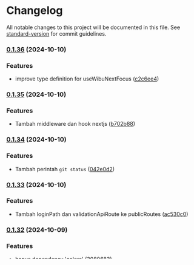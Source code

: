 # Changelog

All notable changes to this project will be documented in this file. See [standard-version](https://github.com/conventional-changelog/standard-version) for commit guidelines.

### [0.1.36](https://github.com/bipproduction/package-template/compare/v0.1.35...v0.1.36) (2024-10-10)


### Features

* improve type definition for useWibuNextFocus ([c2c6ee4](https://github.com/bipproduction/package-template/commit/c2c6ee4b6153ef3b4b6b8e49ff99d80c706fe0ad))

### [0.1.35](https://github.com/bipproduction/package-template/compare/v0.1.34...v0.1.35) (2024-10-10)


### Features

* Tambah middleware dan hook nextjs ([b702b88](https://github.com/bipproduction/package-template/commit/b702b885f4dae4b455cb7885315d58963e1d62f7))

### [0.1.34](https://github.com/bipproduction/package-template/compare/v0.1.33...v0.1.34) (2024-10-10)


### Features

* Tambah perintah `git status` ([042e0d2](https://github.com/bipproduction/package-template/commit/042e0d2f57564536eeb154df27a5d3d95abc098c))

### [0.1.33](https://github.com/bipproduction/package-template/compare/v0.1.32...v0.1.33) (2024-10-10)


### Features

* Tambah loginPath dan validationApiRoute ke publicRoutes ([ac530c0](https://github.com/bipproduction/package-template/commit/ac530c03f34ce90431b965651d0a082d5c7d2df4))

### [0.1.32](https://github.com/bipproduction/package-template/compare/v0.1.31...v0.1.32) (2024-10-09)


### Features

* hapus dependency 'colors' ([3080683](https://github.com/bipproduction/package-template/commit/3080683ce76c7b04617caa951bd7d6d563a59127))

### [0.1.31](https://github.com/bipproduction/package-template/compare/v0.1.30...v0.1.31) (2024-10-09)


### Features

* remove unnecessary color from printLog ([b300886](https://github.com/bipproduction/package-template/commit/b3008869bf443ed893cfdb2c603b0323123dae5c))

### [0.1.30](https://github.com/bipproduction/package-template/compare/v0.1.29...v0.1.30) (2024-10-09)


### Features

* **middleware:** add middleware logging ([5417c96](https://github.com/bipproduction/package-template/commit/5417c96ed76282f86b90371ee0152df744bd0406))

### [0.1.29](https://github.com/bipproduction/package-template/compare/v0.1.28...v0.1.29) (2024-10-09)


### Features

* add logging and color output to middleware ([3434343](https://github.com/bipproduction/package-template/commit/3434343787070fd409ae8dc14d91866dc5dc0b8d))

### [0.1.28](https://github.com/bipproduction/package-template/compare/v0.1.27...v0.1.28) (2024-10-09)


### Features

* Tambah log ke wibu middleware ([3b3950e](https://github.com/bipproduction/package-template/commit/3b3950e7fa99346fe9f3d42dd9135b8c6e7d4963))

### [0.1.27](https://github.com/bipproduction/package-template/compare/v0.1.26...v0.1.27) (2024-10-09)


### Features

* Tambahkan logging di middleware wibu ([98501c8](https://github.com/bipproduction/package-template/commit/98501c887d7ec998d16515c05090f67e64d9c456))

### [0.1.26](https://github.com/bipproduction/package-template/compare/v0.1.25...v0.1.26) (2024-10-09)


### Features

* improve middleware route regex ([48f8c54](https://github.com/bipproduction/package-template/commit/48f8c54f19f30d875671e67b97944765a2447c12))

### [0.1.25](https://github.com/bipproduction/package-template/compare/v0.1.24...v0.1.25) (2024-10-09)


### Features

* Perbaiki pesan error pada API validasi ([1d482e9](https://github.com/bipproduction/package-template/commit/1d482e997f1e68c33f2ed8423a03e7717fd4e827))

### [0.1.24](https://github.com/bipproduction/package-template/compare/v0.1.23...v0.1.24) (2024-10-09)


### Features

* Perbarui versi CLI ([d79f861](https://github.com/bipproduction/package-template/commit/d79f8610bb1fff5bcbf6e0acd993139090ffbff7))

### [0.1.23](https://github.com/bipproduction/package-template/compare/v0.1.22...v0.1.23) (2024-10-09)


### Features

* Perbaiki konfigurasi middleware wibu ([141b1ed](https://github.com/bipproduction/package-template/commit/141b1ed4a4bac64b42f10d30c22a3fdd147d397b))

### [0.1.22](https://github.com/bipproduction/package-template/compare/v0.1.21...v0.1.22) (2024-10-09)


### Features

* update standard-version ([5d1d480](https://github.com/bipproduction/package-template/commit/5d1d480a012bdb51500b49145d02bed89810cd12))

### [0.1.21](https://github.com/bipproduction/package-template/compare/v0.1.20...v0.1.21) (2024-10-09)


### Features

* Gunakan standard-version untuk versi ([b81a9cd](https://github.com/bipproduction/package-template/commit/b81a9cd7b6cedb4d7d072cbe41fd591480b42b83))
* tambahkan standard-version untuk rilis otomatis ([cf7db0c](https://github.com/bipproduction/package-template/commit/cf7db0c5e551fc62cb8043edae85ef742f8c8893))

### [0.1.20](https://github.com/bipproduction/package-template/compare/v0.1.10...v0.1.20) (2024-10-09)


### Features

* **env:** update env provider to use process.env ([d91f6bd](https://github.com/bipproduction/package-template/commit/d91f6bd96680c6a1235646f419fe8129e263f4dc))
* improve authentication middleware ([45f73bc](https://github.com/bipproduction/package-template/commit/45f73bcf9719ceb1038a454e2d414cde08ef0b21))
* **middleware:** tambah route publik ([c5a5029](https://github.com/bipproduction/package-template/commit/c5a5029a801444ff3c7b2a384b49aaabde9b5a65))
